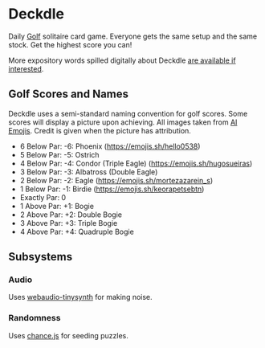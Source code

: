 # Deckdle

Daily [Golf](https://en.wikipedia.org/wiki/Golf_(patience)) solitaire card game. Everyone gets the same setup and the same stock. Get the highest score you can!

More expository words spilled digitally about Deckdle [are available if interested](https://michaelchadwick.info/blog/2024/09/11/deckdle-is-live/).

## Golf Scores and Names

Deckdle uses a semi-standard naming convention for golf scores. Some scores will display a picture upon achieving. All images taken from [AI Emojis](https://emojis.sh). Credit is given when the picture has attribution.

* 6 Below Par: -6: Phoenix (<https://emojis.sh/hello0538>)
* 5 Below Par: -5: Ostrich
* 4 Below Par: -4: Condor (Triple Eagle) (<https://emojis.sh/hugosueiras>)
* 3 Below Par: -3: Albatross (Double Eagle)
* 2 Below Par: -2: Eagle (<https://emojis.sh/mortezazarein_s>)
* 1 Below Par: -1: Birdie (<https://emojis.sh/keorapetsebtn>)
* Exactly Par: 0
* 1 Above Par: +1: Bogie
* 2 Above Par: +2: Double Bogie
* 3 Above Par: +3: Triple Bogie
* 4 Above Par: +4: Quadruple Bogie

## Subsystems

### Audio

Uses [webaudio-tinysynth](https://github.com/g200kg/webaudio-tinysynth) for making noise.

### Randomness

Uses [chance.js](https://github.com/chancejs/chancejs) for seeding puzzles.
